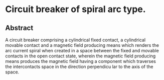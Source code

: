 # Circuit breaker of spiral arc type.

## Abstract
A circuit breaker comprising a cylindrical fixed contact, a cylindrical movable contact and a magnetic field producing means which renders the arc current spiral when created in a space between the fixed and movable contacts in the open contact state, wherein the magnetic field producing means produces the magnetic field having a component which traverses the intercontacts space in the direction perpendicu lar to the axis of the space.